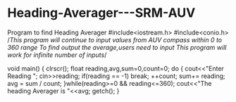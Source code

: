 # Heading-Averager---SRM-AUV
Program to find Heading Averager
#include<iostream.h>
#include<conio.h>
/*This program will continue to input values from AUV compass within 0 to 360 range
To find output the average,users need to input
This program will work for infinite number of inputs*/

void main()
{
  clrscr();
  float reading,avg,sum=0,count=0;
  do
  {
     cout<<"Enter Reading ";
     cin>>reading;
     if(reading == -1)
       break;
     ++count;
     sum+= reading;
     avg = sum / count;
  }while(reading>=0 && reading<=360);
  cout<<"The heading Averager is "<<avg;
  getch();
}

